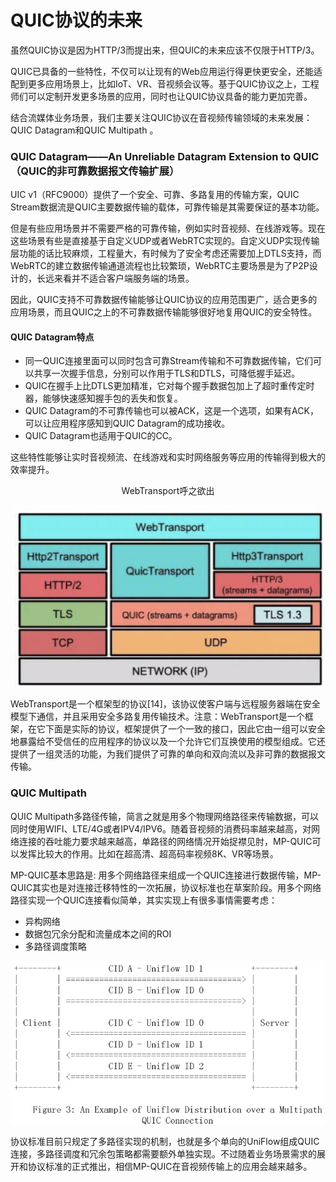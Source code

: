 # QUIC协议的未来

虽然QUIC协议是因为HTTP/3而提出来，但QUIC的未来应该不仅限于HTTP/3。

QUIC已具备的一些特性，不仅可以让现有的Web应用运行得更快更安全，还能适配到更多应用场景上，比如IoT、VR、音视频会议等。基于QUIC协议之上，工程师们可以定制开发更多场景的应用，同时也让QUIC协议具备的能力更加完善。

结合流媒体业务场景，我们主要关注QUIC协议在音视频传输领域的未来发展：QUIC Datagram和QUIC Multipath 。

### QUIC Datagram——An Unreliable Datagram Extension to QUIC（QUIC的非可靠数据报文传输扩展）

UIC v1（RFC9000）提供了一个安全、可靠、多路复用的传输方案，QUIC Stream数据流是QUIC主要数据传输的载体，可靠传输是其需要保证的基本功能。

但是有些应用场景并不需要严格的可靠传输，例如实时音视频、在线游戏等。现在这些场景有些是直接基于自定义UDP或者WebRTC实现的。自定义UDP实现传输层功能的话比较麻烦，工程量大，有时候为了安全考虑还需要加上DTLS支持，而WebRTC的建立数据传输通道流程也比较繁琐，WebRTC主要场景是为了P2P设计的，长远来看并不适合客户端服务端的场景。

因此，QUIC支持不可靠数据传输能够让QUIC协议的应用范围更广，适合更多的应用场景，而且QUIC之上的不可靠数据传输能够很好地复用QUIC的安全特性。

#### QUIC Datagram特点

- 同一QUIC连接里面可以同时包含可靠Stream传输和不可靠数据传输，它们可以共享一次握手信息，分别可以作用于TLS和DTLS，可降低握手延迟。
- QUIC在握手上比DTLS更加精准，它对每个握手数据包加上了超时重传定时器，能够快速感知握手包的丢失和恢复。
- QUIC Datagram的不可靠传输也可以被ACK，这是一个选项，如果有ACK，可以让应用程序感知到QUIC Datagram的成功接收。
- QUIC Datagram也适用于QUIC的CC。

这些特性能够让实时音视频流、在线游戏和实时网络服务等应用的传输得到极大的效率提升。

<div  align="center">
	<p>WebTransport呼之欲出</p>
	<img src="/assets/chapter2/quic-2.png" width = "500"  align=center />
</div>

WebTransport是一个框架型的协议[14]，该协议使客户端与远程服务器端在安全模型下通信，并且采用安全多路复用传输技术。注意：WebTransport是一个框架，在它下面是实际的协议，框架提供了一个一致的接口，因此它由一组可以安全地暴露给不受信任的应用程序的协议以及一个允许它们互换使用的模型组成。它还提供了一组灵活的功能，为我们提供了可靠的单向和双向流以及非可靠的数据报文传输。

### QUIC Multipath

QUIC Multipath多路径传输，简言之就是用多个物理网络路径来传输数据，可以同时使用WIFI、LTE/4G或者IPV4/IPV6。随着音视频的消费码率越来越高，对网络连接的吞吐能力要求越来越高，单路径的网络情况开始捉襟见肘，MP-QUIC可以发挥比较大的作用。比如在超高清、超高码率视频8K、VR等场景。

MP-QUIC基本思路是: 用多个网络路径来组成一个QUIC连接进行数据传输，MP-QUIC其实也是对连接迁移特性的一次拓展，协议标准也在草案阶段。用多个网络路径实现一个QUIC连接看似简单，其实实现上有很多事情需要考虑：

- 异构网络
- 数据包冗余分配和流量成本之间的ROI
- 多路径调度策略

<div  align="center">
	<p></p>
	<img src="/assets/chapter2/quic-cid.png" width = "500"  align=center />
</div>

协议标准目前只规定了多路径实现的机制，也就是多个单向的UniFlow组成QUIC连接，多路径调度和冗余包策略都需要额外单独实现。不过随着业务场景需求的展开和协议标准的正式推出，相信MP-QUIC在音视频传输上的应用会越来越多。